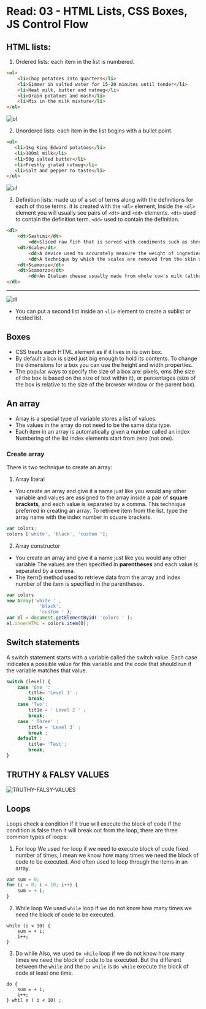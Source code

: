 # Read: 03 - HTML Lists, CSS Boxes, JS Control Flow

## HTML lists:
1.	Ordered lists: each item in the list is numbered.
```html
<ol>
    <li>Chop potatoes into quarters</li>
    <li>Simmer in salted water for 15-20 minutes until tender</li>
    <li>Heat milk, butter and nutmeg</li>
    <li>Drain potatoes and mash</li>
    <li>Mix in the milk mixture</li>
</ol>
```
![ol](files/html-ol.png)

2.	Unordered lists: each item in the list begins with a bullet point.

 ```html
<ul>
    <li>1kg King Edward potatoes</li>
    <li>100ml milk</li>
    <li>50g salted butter</li>
    <li>Freshly grated nutmeg</li>
    <li>Salt and pepper to taste</li>
</ul>
```
![ul](files/html-ul.png)

3.	Definition lists: made up of a set of terms along with the definitions for each of those terms. it is created with the `<dl>` element, Inside the `<dl>` element you will usually see pairs of `<dt>` and `<dd>` elements. `<dt>` used to contain the definition term. `<dd>` used to contain the definition.

```html
<dl>
    <dt>Sashimi</dt>
        <dd>Sliced raw fish that is served with condiments such as shredded daikon radish or ginger root, wasabi and soy sauce</dd>
    <dt>Scale</dt>
        <dd>A device used to accurately measure the weight of ingredients</dd>
        <dd>A technique by which the scales are removed from the skin of a fish</dd>
    <dt>Scamorze</dt>
    <dt>Scamorzo</dt>
        <dd>An Italian cheese usually made from whole cow's milk (although it was traditionally made from buffalo milk)</dd>
</dl>
```

***

![dl](files/html-dl.png)


* You can put a second list inside an `<li>` element to create a sublist or nested list.


##  Boxes
* CSS treats each HTML element as if it lives in its own box.
* By default a box is sized just big enough to hold its contents. To change the dimensions for a box you can use the height and width properties.
* The popular ways to specify the size of a box are: pixels, ems (the size of the box is based on the size of text within it), or percentages (size of the box is relative to the size of the browser window or the parent box).


## An array
* Array is a special type of variable stores a list of values.
* The values in the array do not need to be the same data type.
* Each item in an array is automatically given a number called an index Numbering of the list index elements start from zero (not one).

### Create array
There is two technique to create an array:
1. Array literal
* You create an array and give it a name just like you would any other variable and values are assigned to the array inside a pair of **square brackets**, and each value is separated by a comma. This technique preferred in creating an array. To retrieve item from the list, type the array name with the index number in square brackets.

 ```JavaScript
var colors;
colors ['white', 'black', 'custom '];
```
2. Array constructor 
* You create an array and give it a name just like you would any other variable The values are then specified in **parentheses** and each value is separated by a comma.
* The itern() method used to retrieve data from the array and index number of the item is specified in the parentheses.

```javaScript
var colors
new Array('white ' ,
            'black',
            'custom ' );
var el = document.getElementByid( 'colors ' );
el.innerHTML = colors.item(O);
```

## Switch statements 
A switch statement starts with a variable called the switch value. Each case indicates a possible value for this variable and the code that should run if the variable matches that value.

```javascript
switch (level) {
    case 'One ':
        title= 'Level 1' ;
        break;
    case 'Two':
        tit1e = ' Level 2 ' ;
        break;
    case ' Three' :
        title = 'Level 3' ;
        break ;
    default :
        title= 'Test';
        break;
}
```

## TRUTHY & FALSY VALUES
![ TRUTHY-FALSY-VALUES](files/TRUTHY-FALSY-VALUES.png)


## Loops
Loops check a condition if it true will execute the block of code if the condition is false then it will break out from the loop, there are three common types of loops:

1.	For loop
We used `for` loop if we need to execute block of code fixed number of times, I mean we know how many times we need the block of code to be executed. And often used to loop through the items in an array.

```javascript
Var sum = 0;
for (i = 0; i < 10; i++) {
    sum = + i;
}
```

2.	While loop
We used `while` loop if we do not know how many times we need the block of code to be executed.

```
while (i < 10) {
    sum = + i;
    i++;
}
```

3.	Do while
Also, we used `Do while` loop if we do not know how many times we need the block of code to be executed. But the different between the `while` and the `Do while` is `Do while` execute the block of code at least one time.
```
do {
    sum = + i;
    i++;
} whil e ( i < 10) ; 
```
